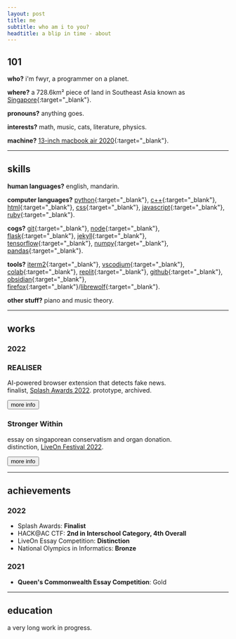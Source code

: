 ```yaml
---
layout: post
title: me
subtitle: who am i to you?
headtitle: a blip in time - about
---
```


## 101
**who?** i'm fwyr, a programmer on a planet.

**where?** a 728.6km² piece of land in Southeast Asia known as [Singapore](https://en.wikipedia.org/wiki/Singapore){:target="_blank"}.

**pronouns?** anything goes.

**interests?** math, music, cats, literature, physics.

**machine?** [13-inch macbook air 2020](https://support.apple.com/kb/SP813?locale=en_US){:target="_blank"}.
<hr>

## skills
**human languages?** english, mandarin.

**computer languages?** [python](https://www.python.org/){:target="_blank"}, [c++](https://isocpp.org/){:target="_blank"}, [html](https://developer.mozilla.org/en-US/docs/Web/HTML){:target="_blank"}, [css](https://developer.mozilla.org/en-US/docs/Web/CSS){:target="_blank"}, [javascript](https://developer.mozilla.org/en-US/docs/Web/javascript){:target="_blank"}, [ruby](https://www.ruby-lang.org/en/){:target="_blank"}.

**cogs?** [git](https://git-scm.org/){:target="_blank"}, [node](https://nodejs.org/en/){:target="_blank"}, [flask](https://flask.palletsprojects.com/en/2.2.x/){:target="_blank"}, [jekyll](https://jekyllrb.com/){:target="_blank"}, [tensorflow](https://www.tensorflow.org/){:target="_blank"}, [numpy](https://numpy.org/){:target="_blank"}, [pandas](https://pandas.pydata.org/){:target="_blank"}.

**tools?** [iterm2](https://iterm2.com/){:target="_blank"}, [vscodium](https://vscodium.com/){:target="_blank"}, [colab](https://colab.research.google.com/){:target="_blank"}, [replit](https://replit.com/){:target="_blank"}, [github](https://github.com/){:target="_blank"}, [obsidian](https://obsidian.md/){:target="_blank"}, [firefox](https://www.mozilla.org/en-US/firefox/developer/){:target="_blank"}/[librewolf](https://librewolf.net/){:target="_blank"}.

**other stuff?** piano and music theory.
<hr>

## works
### 2022

<div class="card-container">
    <div class="card">
        <div class="content">
            <h3>REALISER</h3>
            <p>AI-powered browser extension that detects fake news. <br>finalist, <a href="https://www.scs.org.sg/awards/splash/2022/" target="_blank">Splash Awards 2022</a>. prototype, archived.</p>
            <a href="https://github.com/fwyr/REALISER/" class="card-button" target="_blank"><button>more info</button></a>
        </div>
    </div>
    <div class="card">
        <div class="content">
            <h3>Stronger Within</h3>
            <p>essay on singaporean conservatism and organ donation. <br> distinction, <a href="https://www.liveon.gov.sg/festival.html" target="_blank">LiveOn Festival 2022</a>.</p>
            <a href="{{ site.baseurl }}{% link _posts/essays/2022-05-26-stronger-within.md %}" class="card-button"><button>more info</button></a>
        </div>
    </div>
</div>

<hr>

## achievements
### 2022
- Splash Awards: **Finalist**
- HACK@AC CTF: **2nd in Interschool Category, 4th Overall**
- LiveOn Essay Competition: **Distinction**
- National Olympics in Informatics: **Bronze**

### 2021
- **Queen's Commonwealth Essay Competition**: Gold

<hr>

## education
a very long work in progress.

